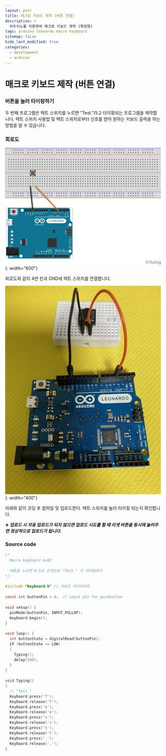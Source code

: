```yaml
---
layout: post
title: 매크로 키보드 제작 (버튼 연결)
description: >
  아두이노를 이용하여 매크로 키보드 제작 (확장편)
tags: arduino leonardo macro keyboard
sitemap: false
hide_last_modified: true
categories:
  - development
  - arduino
---
```


# 매크로 키보드 제작 (버튼 연결)

### 버튼을 눌러 타이핑하기

두 번째 프로그램은 택트 스위치를 누르면 "Test."라고 타이핑되는 프로그램을 제작합니다. 택트 스위치 사용법 및 택트 스위치로부터 신호를 받아 원하는 키보드 출력을 하는 방법을 알 수 있습니다.

### 회로도

![](/assets/img/2023-04-20-macro-keyboard-ex02/macrokeyboard_ex02_circuit.png){: width="600"}

회로도와 같이 4번 핀과 GND에 택트 스위치를 연결합니다.

![](/assets/img/2023-04-20-macro-keyboard-ex02/macrokeyboard_ex02.JPG){: width="400"}

아래와 같이 코딩 후 컴파일 및 업로드한다. 택트 스위치를 눌러 타이핑 되는지 확인합니다.

***※ 업로드 시 자동 업로드가 되지 않으면 업로드 시도를 할 때 리셋 버튼을 동시에 눌러주면 정상적으로 업로드가 됩니다.***

### Source code

```c
/*
  Macro keyboard ex02

  버튼을 누르면 0.5초 간격으로 "Test." 키 타이핑하기
*/

#include "Keyboard.h" // 키보드 라이브러리

const int buttonPin = 4;  // input pin for pushbutton

void setup() {
  pinMode(buttonPin, INPUT_PULLUP);
  Keyboard.begin();
}

void loop() {
  int buttonState = digitalRead(buttonPin);
  if (buttonState == LOW)
  {
    Typing();
    delay(500);
  }
}

void Typing()
{
  // "Test."
  Keyboard.press('T');
  Keyboard.release('T');
  Keyboard.press('e');
  Keyboard.release('e');
  Keyboard.press('s');
  Keyboard.release('s');
  Keyboard.press('t');
  Keyboard.release('t');
  Keyboard.press('.');
  Keyboard.release('.');
}
```
